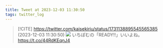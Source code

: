 ```yaml
---
title: Tweet at 2023-12-03 11:30:50
tags: twitter_log
---
```


> [!CITE] https://twitter.com/kaisekiriu/status/1731138895545565385 (2023-12-03 11:30:50)
> ![](https://twitter.com/kaisekiriu/status/1731138895545565385)
> いちぽむの「READY!!」いいよね。
> https://t.co/44RdKEqnJ4
